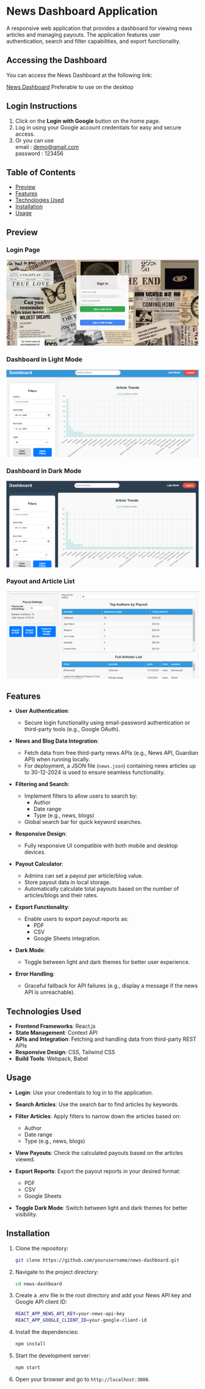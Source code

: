 # News Dashboard Application

A responsive web application that provides a dashboard for viewing news articles and managing payouts. The application features user authentication, search and filter capabilities, and export functionality.

## Accessing the Dashboard

You can access the News Dashboard at the following link:

[News Dashboard](https://news-dashboard-j886.onrender.com/)
Preferable to use on the desktop

## Login Instructions

1. Click on the **Login with Google** button on the home page.
2. Log in using your Google account credentials for easy and secure access.
3. Or you can use \
email : demo@gmail.com \
password : 123456

## Table of Contents

- [Preview](#preview)
- [Features](#features)
- [Technologies Used](#technologies-used)
- [Installation](#installation)
- [Usage](#usage)

## Preview

### Login Page
![Login Page](./public/lp.png)

### Dashboard in Light Mode
![Dashboard Light mode](./public/dm.png)

### Dashboard in Dark Mode
![Dashboard Dark mode](./public/dn.png)

### Payout and Article List
![Payout and Article List](./public/d2.png)


## Features

- **User Authentication**:
  - Secure login functionality using email-password authentication or third-party tools (e.g., Google OAuth).

- **News and Blog Data Integration**:
  - Fetch data from free third-party news APIs (e.g., News API, Guardian API) when running locally.
  - For deployment, a JSON file (`news.json`) containing news articles up to 30-12-2024 is used to ensure seamless functionality.

- **Filtering and Search**:
  - Implement filters to allow users to search by:
    - Author
    - Date range
    - Type (e.g., news, blogs)
  - Global search bar for quick keyword searches.

- **Responsive Design**:
  - Fully responsive UI compatible with both mobile and desktop devices.

- **Payout Calculator**:
  - Admins can set a payout per article/blog value.
  - Store payout data in local storage.
  - Automatically calculate total payouts based on the number of articles/blogs and their rates.

- **Export Functionality**:
  - Enable users to export payout reports as:
    - PDF
    - CSV
    - Google Sheets integration.

- **Dark Mode**:
  - Toggle between light and dark themes for better user experience.

- **Error Handling**:
  - Graceful fallback for API failures (e.g., display a message if the news API is unreachable).

## Technologies Used

- **Frontend Frameworks**: React.js
- **State Management**: Context API
- **APIs and Integration**: Fetching and handling data from third-party REST APIs
- **Responsive Design**: CSS, Tailwind CSS
- **Build Tools**: Webpack, Babel

## Usage

- **Login**: Use your credentials to log in to the application.

- **Search Articles**: Use the search bar to find articles by keywords.

- **Filter Articles**: Apply filters to narrow down the articles based on:
  - Author
  - Date range
  - Type (e.g., news, blogs)

- **View Payouts**: Check the calculated payouts based on the articles viewed.

- **Export Reports**: Export the payout reports in your desired format:
  - PDF
  - CSV
  - Google Sheets

- **Toggle Dark Mode**: Switch between light and dark themes for better visibility.

## Installation

1. Clone the repository:

   ```bash
   git clone https://github.com/yourusername/news-dashboard.git

   ```
2. Navigate to the project directory:

   ```bash
   cd news-dashboard

   ```
3. Create a .env file in the root directory and add your News API key and Google API client ID:

   ```bash
   REACT_APP_NEWS_API_KEY=your-news-api-key
   REACT_APP_GOOGLE_CLIENT_ID=your-google-client-id
   ```

4. Install the dependencies:

   ```bash
   npm install

   ```
5. Start the development server:

   ```bash
   npm start

   ```
  
6. Open your browser and go to `http://localhost:3000`.



